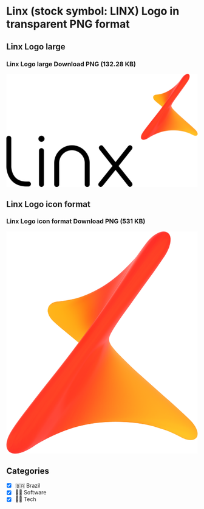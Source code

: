 # Linx (stock symbol: LINX) Logo in transparent PNG format

## Linx Logo large

### Linx Logo large Download PNG (132.28 KB)

![Linx Logo large Download PNG (132.28 KB)](/img/orig/LINX_BIG-57dd37ce.png)

## Linx Logo icon format

### Linx Logo icon format Download PNG (531 KB)

![Linx Logo icon format Download PNG (531 KB)](/img/orig/LINX-c7c65024.png)



## Categories
- [x] 🇧🇷 Brazil
- [x] 👨‍💻 Software
- [x] 👩‍💻 Tech
